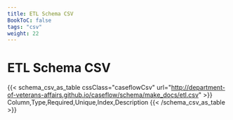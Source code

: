 ```yaml
---
title: ETL Schema CSV
BookToC: false
tags: "csv"
weight: 22
---
```


# ETL Schema CSV

{{< schema_csv_as_table cssClass="caseflowCsv" url="http://department-of-veterans-affairs.github.io/caseflow/schema/make_docs/etl.csv" >}}
  Column,Type,Required,Unique,Index,Description
{{< /schema_csv_as_table >}}